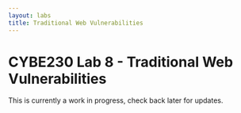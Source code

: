 ```yaml
---
layout: labs
title: Traditional Web Vulnerabilities
---
```

# CYBE230 Lab 8 - Traditional Web Vulnerabilities

This is currently a work in progress, check back later for updates.
